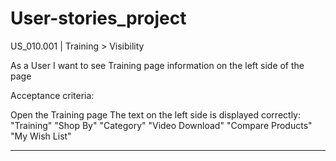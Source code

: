 # User-stories_project
US_010.001 | Training > Visibility

As a User I want to see Training page information on the left side of the page

Acceptance criteria:

Open the Training page
The text on the left side is displayed correctly:
"Training"
"Shop By"
"Category"
"Video Download"
"Compare Products"
"My Wish List"
*************************************************************************************************
